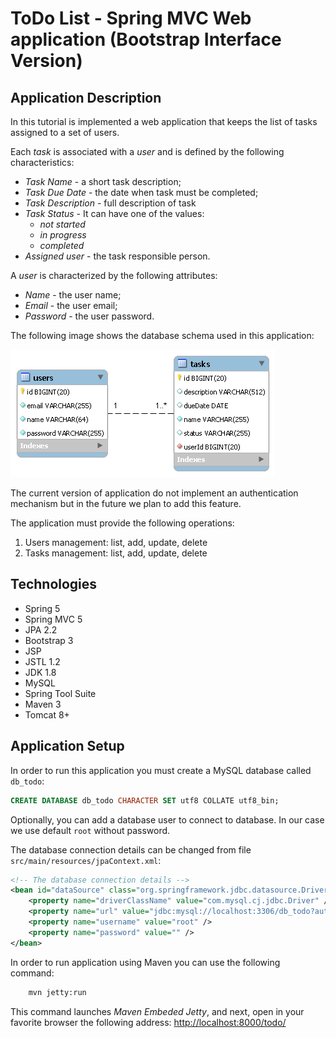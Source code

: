 ToDo List - Spring MVC Web application (Bootstrap Interface Version)
======================================

Application Description
-----------------------
In this tutorial is implemented a web application that keeps the list of tasks assigned to a set of users.

Each _task_ is associated with a _user_ and is defined by the following characteristics:

* _Task Name_ - a short task description;
* _Task Due Date_ - the date when task must be completed;
* _Task Description_ - full description of task
* _Task Status_ - It can have one of the values:
  + _not started_
  + _in progress_ 
  + _completed_
* _Assigned user_ - the task responsible person.

A _user_ is characterized by the following attributes:

* _Name_ - the user name;
* _Email_ - the user email;
* _Password_ - the user password.
  
The following image shows the database schema used in this application: 

![Database Schema](db-todo-schema.png "ToDo Database Schema")

 
The current version of application do not implement an authentication mechanism but in the future we plan to add this feature.

The application must provide the following operations:

1. Users management: list, add, update, delete 
2. Tasks management: list, add, update, delete    

Technologies
------------

* Spring 5
* Spring MVC 5
* JPA 2.2
* Bootstrap 3
* JSP 
* JSTL 1.2
* JDK 1.8
* MySQL
* Spring Tool Suite 
* Maven 3
* Tomcat 8+

Application Setup
-----------------

In order to run this application you must create a MySQL database called `db_todo`:

```sql
CREATE DATABASE db_todo CHARACTER SET utf8 COLLATE utf8_bin;
```
Optionally, you can add a database user to connect to database. In our case we use default `root` without password. 

The database connection details can be changed from file `src/main/resources/jpaContext.xml`:

```xml 
<!-- The database connection details -->
<bean id="dataSource" class="org.springframework.jdbc.datasource.DriverManagerDataSource">
    <property name="driverClassName" value="com.mysql.cj.jdbc.Driver" />
    <property name="url" value="jdbc:mysql://localhost:3306/db_todo?autoReconnect=true" />
    <property name="username" value="root" />
    <property name="password" value="" />
</bean>
```

In order to run application using Maven you can use the following command:

```bash
    mvn jetty:run
```
This command launches _Maven Embeded Jetty_, and next, open in your favorite browser the following address: [http://localhost:8000/todo/](http://localhost:8000/todo/)